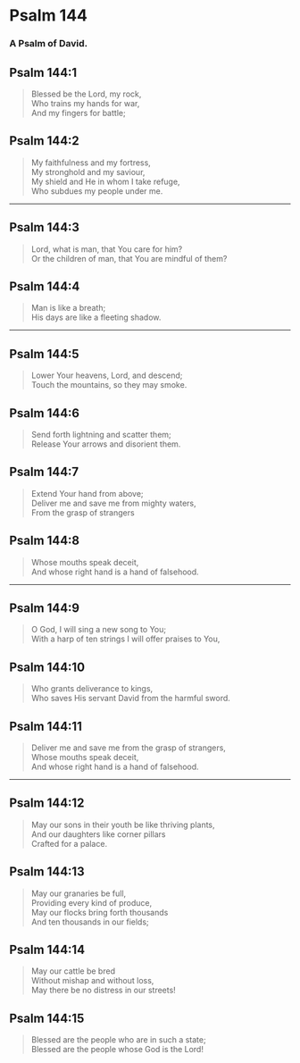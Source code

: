 # Psalm 144

### A Psalm of David.

## Psalm 144:1

> Blessed be the Lord, my rock,  
> Who trains my hands for war,  
> And my fingers for battle;

## Psalm 144:2

> My faithfulness and my fortress,  
> My stronghold and my saviour,  
> My shield and He in whom I take refuge,  
> Who subdues my people under me.

---

## Psalm 144:3

> Lord, what is man, that You care for him?  
> Or the children of man, that You are mindful of them?

## Psalm 144:4

> Man is like a breath;  
> His days are like a fleeting shadow.

---

## Psalm 144:5

> Lower Your heavens, Lord, and descend;  
> Touch the mountains, so they may smoke.

## Psalm 144:6

> Send forth lightning and scatter them;  
> Release Your arrows and disorient them.

## Psalm 144:7

> Extend Your hand from above;  
> Deliver me and save me from mighty waters,  
> From the grasp of strangers

## Psalm 144:8

> Whose mouths speak deceit,  
> And whose right hand is a hand of falsehood.

---

## Psalm 144:9

> O God, I will sing a new song to You;  
> With a harp of ten strings I will offer praises to You,

## Psalm 144:10

> Who grants deliverance to kings,  
> Who saves His servant David from the harmful sword.

## Psalm 144:11

> Deliver me and save me from the grasp of strangers,  
> Whose mouths speak deceit,  
> And whose right hand is a hand of falsehood.

---

## Psalm 144:12

> May our sons in their youth be like thriving plants,  
> And our daughters like corner pillars  
> Crafted for a palace.

## Psalm 144:13

> May our granaries be full,  
> Providing every kind of produce,  
> May our flocks bring forth thousands  
> And ten thousands in our fields;

## Psalm 144:14

> May our cattle be bred  
> Without mishap and without loss,  
> May there be no distress in our streets!

## Psalm 144:15

> Blessed are the people who are in such a state;  
> Blessed are the people whose God is the Lord!
